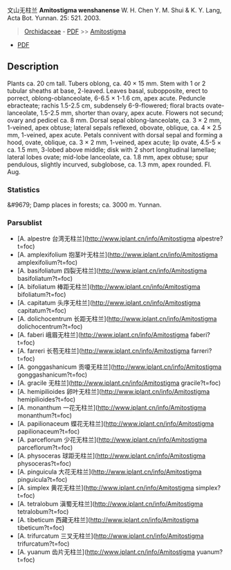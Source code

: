 文山无柱兰 **Amitostigma wenshanense** W. H. Chen Y. M. Shui & K. Y. Lang, Acta Bot. Yunnan. 25: 521. 2003.

> [Orchidaceae](http://www.iplant.cn/info/Orchidaceae?t=foc) - [PDF](http://www.iplant.cn/foc/pdf/Orchidaceae.pdf) >> [Amitostigma](http://www.iplant.cn/info/Amitostigma?t=foc)
 - [PDF](http://www.iplant.cn/foc/pdf/Amitostigma.pdf)

## Description

Plants ca. 20 cm tall. Tubers oblong, ca. 40 × 15 mm. Stem with 1 or 2 tubular sheaths at base, 2-leaved. Leaves basal, subopposite, erect to porrect, oblong-oblanceolate, 6-6.5 × 1-1.6 cm, apex acute. Peduncle ebracteate; rachis 1.5-2.5 cm, subdensely 6-9-flowered; floral bracts ovate-lanceolate, 1.5-2.5 mm, shorter than ovary, apex acute. Flowers not secund; ovary and pedicel ca. 8 mm. Dorsal sepal oblong-lanceolate, ca. 3 × 2 mm, 1-veined, apex obtuse; lateral sepals reflexed, obovate, oblique, ca. 4 × 2.5 mm, 1-veined, apex acute. Petals connivent with dorsal sepal and forming a hood, ovate, oblique, ca. 3 × 2 mm, 1-veined, apex acute; lip ovate, 4.5-5 × ca. 1.5 mm, 3-lobed above middle; disk with 2 short longitudinal lamellae; lateral lobes ovate; mid-lobe lanceolate, ca. 1.8 mm, apex obtuse; spur pendulous, slightly incurved, subglobose, ca. 1.3 mm, apex rounded. Fl. Aug.

### Statistics
&amp;#9679; Damp places in forests; ca. 3000 m. Yunnan.

### Parsublist

* [A.  alpestre  台湾无柱兰](http://www.iplant.cn/info/Amitostigma alpestre?t=foc)
* [A.  amplexifolium  抱茎叶无柱兰](http://www.iplant.cn/info/Amitostigma amplexifolium?t=foc)
* [A.  basifoliatum  四裂无柱兰](http://www.iplant.cn/info/Amitostigma basifoliatum?t=foc)
* [A.  bifoliatum  棒距无柱兰](http://www.iplant.cn/info/Amitostigma bifoliatum?t=foc)
* [A.  capitatum  头序无柱兰](http://www.iplant.cn/info/Amitostigma capitatum?t=foc)
* [A.  dolichocentrum  长距无柱兰](http://www.iplant.cn/info/Amitostigma dolichocentrum?t=foc)
* [A.  faberi  峨眉无柱兰](http://www.iplant.cn/info/Amitostigma faberi?t=foc)
* [A.  farreri  长苞无柱兰](http://www.iplant.cn/info/Amitostigma farreri?t=foc)
* [A.  gonggashanicum  贡嗄无柱兰](http://www.iplant.cn/info/Amitostigma gonggashanicum?t=foc)
* [A.  gracile  无柱兰](http://www.iplant.cn/info/Amitostigma gracile?t=foc)
* [A.  hemipilioides  卵叶无柱兰](http://www.iplant.cn/info/Amitostigma hemipilioides?t=foc)
* [A.  monanthum  一花无柱兰](http://www.iplant.cn/info/Amitostigma monanthum?t=foc)
* [A.  papilionaceum  蝶花无柱兰](http://www.iplant.cn/info/Amitostigma papilionaceum?t=foc)
* [A.  parceflorum  少花无柱兰](http://www.iplant.cn/info/Amitostigma parceflorum?t=foc)
* [A.  physoceras  球距无柱兰](http://www.iplant.cn/info/Amitostigma physoceras?t=foc)
* [A.  pinguicula  大花无柱兰](http://www.iplant.cn/info/Amitostigma pinguicula?t=foc)
* [A.  simplex  黄花无柱兰](http://www.iplant.cn/info/Amitostigma simplex?t=foc)
* [A.  tetralobum  滇蜀无柱兰](http://www.iplant.cn/info/Amitostigma tetralobum?t=foc)
* [A.  tibeticum  西藏无柱兰](http://www.iplant.cn/info/Amitostigma tibeticum?t=foc)
* [A.  trifurcatum  三叉无柱兰](http://www.iplant.cn/info/Amitostigma trifurcatum?t=foc)
* [A.  yuanum  齿片无柱兰](http://www.iplant.cn/info/Amitostigma yuanum?t=foc)
